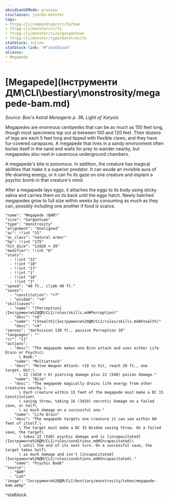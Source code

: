 ```yaml
---
obsidianUIMode: preview
cssclasses: json5e-monster
tags:
- ttrpg-cli/compendium/src/5e/bam
- ttrpg-cli/monster/cr/11
- ttrpg-cli/monster/size/gargantuan
- ttrpg-cli/monster/type/monstrosity
statblock: inline
statblock-link: "#^statblock"
aliases:
- Megapede
---
```

# [Megapede](Інструменти ДМ\CLI\bestiary\monstrosity/megapede-bam.md)
*Source: Boo's Astral Menagerie p. 36, Light of Xaryxis*  

Megapedes are enormous centipedes that can be as much as 150 feet long, though most specimens top out at between 100 and 120 feet. Their dozens of legs are each 5 feet long and tipped with flexible claws, and they have fur-covered carapaces. A megapede that lives in a sandy environment often buries itself in the sand and waits for prey to wander nearby, but megapedes also nest in cavernous underground chambers.

A megapede's bite is poisonous. In addition, the creature has magical abilities that make it a superior predator. It can exude an invisible aura of life-draining energy, or it can fix its gaze on one creature and implant a psychic bomb in that creature's mind.

After a megapede lays eggs, it attaches the eggs to its body using sticky saliva and carries them on its back until the eggs hatch. Newly hatched megapedes grow to full size within weeks by consuming as much as they can, possibly including one another if food is scarce.

```statblock
"name": "Megapede (BAM)"
"size": "Gargantuan"
"type": "monstrosity"
"alignment": "Unaligned"
"ac": !!int "15"
"ac_class": "natural armor"
"hp": !!int "175"
"hit_dice": "13d20 + 39"
"modifier": !!int "0"
"stats":
  - !!int "22"
  - !!int "10"
  - !!int "17"
  - !!int "1"
  - !!int "10"
  - !!int "3"
"speed": "40 ft., climb 40 ft."
"saves":
  - "constitution": "+7"
  - "wisdom": "+4"
"skillsaves":
  - "name": "[Perception](Інструменти%20ДМ/CLI/rules/skills.md#Perception)"
    "desc": "+8"
  - "name": "[Stealth](Інструменти%20ДМ/CLI/rules/skills.md#Stealth)"
    "desc": "+4"
"senses": "darkvision 120 ft., passive Perception 18"
"languages": ""
"cr": "11"
"actions":
  - "desc": "The megapede makes one Bite attack and uses either Life Drain or Psychic\
      \ Bomb."
    "name": "Multiattack"
  - "desc": "Melee Weapon Attack: +10 to hit, reach 20 ft., one target. Hit:\
      \ 22 (3d10 + 6) piercing damage plus 22 (5d8) poison damage."
    "name": "Bite"
  - "desc": "The megapede magically drains life energy from other creatures nearby.\
      \ Each creature within 15 feet of the megapede must make a DC 15 Constitution\
      \ saving throw, taking 16 (3d10) necrotic damage on a failed save, or half\
      \ as much damage on a successful one."
    "name": "Life Drain"
  - "desc": "The megapede targets one creature it can see within 60 feet of itself.\
      \ The target must make a DC 15 Wisdom saving throw. On a failed save, the target\
      \ takes 22 (5d8) psychic damage and is [incapacitated](Інструменти%20ДМ/CLI/rules/conditions.md#Incapacitated)\
      \ until the end of its next turn. On a successful save, the target takes half\
      \ as much damage and isn't [incapacitated](Інструменти%20ДМ/CLI/rules/conditions.md#Incapacitated)."
    "name": "Psychic Bomb"
"source":
  - "BAM"
  - "LoX"
"image": "Інструменти%20ДМ/CLI/bestiary/monstrosity/token/megapede-bam.webp"
```
^statblock